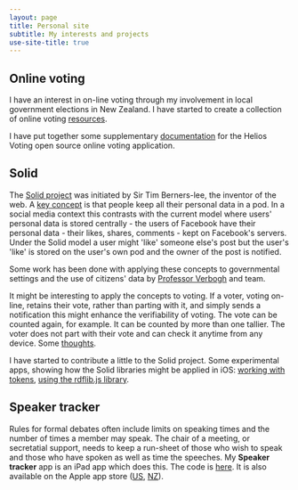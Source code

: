 ```yaml
---
layout: page
title: Personal site
subtitle: My interests and projects
use-site-title: true
---
```



## Online voting
I have an interest in on-line voting through my involvement in local government elections in New Zealand. I have started to create a collection of online voting [resources](Online-voting/).  

I have put together some supplementary [documentation](https://wrmack.github.io/helios-server-docs/site/) for the Helios Voting open source online voting application.  

## Solid
The [Solid project](https://solid.inrupt.com/about) was initiated by Sir Tim Berners-lee, the inventor of the web.  A [key concept](https://solid.inrupt.com/how-it-works) is that people keep all their personal data in a pod.  In a social media context this contrasts with the current model where users' personal data is stored centrally - the users of Facebook have their personal data - their likes, shares, comments - kept on Facebook's servers.  Under the Solid model a user might 'like' someone else's post but the user's 'like' is stored on the user's own pod and the owner of the post is notified.    

Some work has been done with applying these concepts to governmental settings and the use of citizens' data by [Professor Verbogh](https://ruben.verborgh.org/publications/buyle_egose_2019/) and team.

It might be interesting to apply the concepts to voting. If a voter, voting on-line, retains their vote, rather than parting with it, and simply sends a notification this might enhance the verifiability of voting. The vote can be counted again, for example.  It can be counted by more than one tallier.  The voter does not part with their vote and can check it anytime from any device.  Some [thoughts](Solid-voting/).

I have started to contribute a little to the Solid project.  Some experimental apps, showing how the Solid libraries might be applied in iOS: [working with tokens](https://github.com/wrmack/Get-tokens), [using the rdflib.js library](https://github.com/wrmack/RDF-iOS).


## Speaker tracker
Rules for formal debates often include limits on speaking times and the number of times a member may speak.  The chair of a meeting, or secretatial support, needs to keep a run-sheet of those who wish to speak and those who have spoken as well as time the speeches. My **Speaker tracker** app is an iPad app which does this. The code is [here](https://github.com/wrmack/SpeakerTracker).  It is also available on the Apple app store ([US](https://itunes.apple.com/us/app/speaker-tracker/id1141784629?mt=8), [NZ](https://itunes.apple.com/nz/app/speaker-tracker/id1141784629?mt=8)).  
